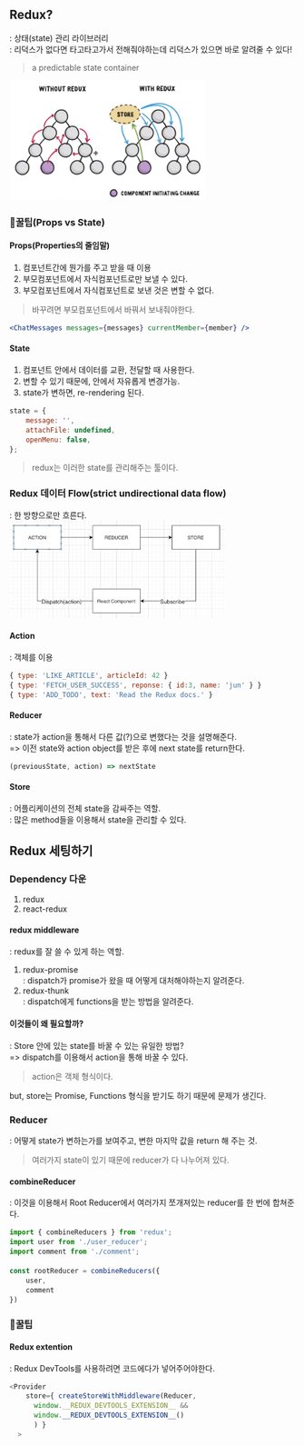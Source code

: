 ## Redux?
: 상태(state) 관리 라이브러리\
: 리덕스가 없다면 타고타고가서 전해줘야하는데 리덕스가 있으면 바로 알려줄 수 있다!
> a predictable state container
<img src='./img/redux.PNG'>

### 🍯꿀팁(Props vs State)
#### Props(Properties의 줄임말)
1. 컴포넌트간에 뭔가를 주고 받을 때 이용
2. 부모컴포넌트에서 자식컴포넌트로만 보낼 수 있다.
3. 부모컴포넌트에서 자식컴포넌트로 보낸 것은 변할 수 없다.
> 바꾸려면 부모컴포넌트에서 바꿔서 보내줘야한다.
``` jsx
<ChatMessages messages={messages} currentMember={member} />
```
#### State
1. 컴포넌트 안에서 데이터를 교환, 전달할 때 사용한다.
2. 변할 수 있기 때문에, 안에서 자유롭게 변경가능.
3. state가 변하면, re-rendering 된다.
``` jsx
state = {
    message: '',
    attachFile: undefined,
    openMenu: false,
};
```
> redux는 이러한 state를 관리해주는 툴이다.

### Redux 데이터 Flow(strict undirectional data flow)
: 한 방향으로만 흐른다.
<img src='./img/redux_flow.PNG'>

#### Action
: 객체를 이용
``` jsx
{ type: 'LIKE_ARTICLE', articleId: 42 }
{ type: 'FETCH_USER_SUCCESS', reponse: { id:3, name: 'jun' } }
{ type: 'ADD_TODO', text: 'Read the Redux docs.' }
```

#### Reducer
: state가 action을 통해서 다른 값(?)으로 변했다는 것을 설명해준다.\
=> 이전 state와 action object를 받은 후에 next state를 return한다.
``` jsx
(previousState, action) => nextState
``` 

#### Store
: 어플리케이션의 전체 state을 감싸주는 역할.\
: 많은 method들을 이용해서 state을 관리할 수 있다.

## Redux 세팅하기
### Dependency 다운
1. redux
2. react-redux
#### redux middleware
: redux를 잘 쓸 수 있게 하는 역할.
1. redux-promise\
: dispatch가 promise가 왔을 때 어떻게 대처해야하는지 알려준다.
2. redux-thunk\
: dispatch에게 functions을 받는 방법을 알려준다.
#### 이것들이 왜 필요할까?
: Store 안에 있는 state를 바꿀 수 있는 유일한 방법?\
=> dispatch를 이용해서 action을 통해 바꿀 수 있다.
> action은 객체 형식이다.

but, store는 Promise, Functions 형식을 받기도 하기 때문에 문제가 생긴다.

### Reducer
: 어떻게 state가 변하는가를 보여주고, 변한 마지막 값을 return 해 주는 것.
> 여러가지 state이 있기 때문에 reducer가 다 나누어져 있다.
#### combineReducer
: 이것을 이용해서 Root Reducer에서 여러가지 쪼개져있는 reducer를 한 번에 합쳐준다.
``` js
import { combineReducers } from 'redux';
import user from './user_reducer';
import comment from './comment';

const rootReducer = combineReducers({
    user,
    comment
})
```

### 🍯꿀팁
#### Redux extention
: Redux DevTools를 사용하려면 코드에다가 넣어주어야한다.
``` js
<Provider
    store={ createStoreWithMiddleware(Reducer,
      window.__REDUX_DEVTOOLS_EXTENSION__ &&
      window.__REDUX_DEVTOOLS_EXTENSION__()
      ) }
  >
```
